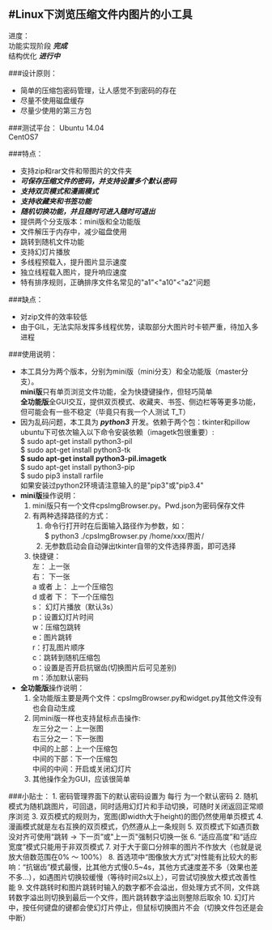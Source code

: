 #Linux下浏览压缩文件内图片的小工具
--- 
进度：     
功能实现阶段 **_完成_**     
结构优化 **_进行中_**  


###设计原则：
* 简单的压缩包密码管理，让人感觉不到密码的存在
* 尽量不使用磁盘缓存
* 尽量少使用的第三方包

###测试平台：
Ubuntu 14.04        
CentOS7

###特点：
* 支持zip和rar文件和带图片的文件夹
* **_可保存压缩文件的密码，并支持设置多个默认密码_**
* **_支持双页模式和漫画模式_**
* **_支持收藏夹和书签功能_**
* **_随机切换功能，并且随时可进入随时可退出_**
* 提供两个分支版本：mini版和全功能版
* 文件解压于内存中，减少磁盘使用
* 跳转到随机文件功能
* 支持幻灯片播放
* 多线程预载入，提升图片显示速度
* 独立线程载入图片，提升响应速度    
* 特有排序规则，正确排序文件名常见的"a1"<"a10"<"a2"问题

###缺点：
* 对zip文件的效率较低
* 由于GIL，无法实际发挥多线程优势，读取部分大图片时卡顿严重，待加入多进程

###使用说明：
* 本工具分为两个版本，分别为mini版（mini分支）和全功能版（master分支）。    
**mini版**只有单页浏览文件功能，全为快捷键操作，但轻巧简单   
**全功能版**全GUI交互，提供双页模式、收藏夹、书签、侧边栏等等更多功能，但可能会有一些不稳定（毕竟只有我一个人测试 T_T）
* 因为乱码问题，本工具为 **_python3_** 开发。依赖于两个包：tkinter和pillow        
ubuntu下可依次输入以下命令安装依赖（imagetk包很重要）:    
    $ sudo apt-get install python3-pil      
    $ sudo apt-get install python3-tk   
    **$ sudo apt-get install python3-pil.imagetk**  
    $ sudo apt-get install python3-pip      
    $ sudo pip3 install rarfile  
如果安装过python2环境请注意输入的是"pip3"或"pip3.4"
* **mini版**操作说明：    
    1. mini版只有一个文件cpsImgBrowser.py。Pwd.json为密码保存文件
    2. 有两种选择路径的方式：
        1. 命令行打开时在后面输入路径作为参数，如：        
        $ python3 ./cpsImgBrowser.py  /home/xxx/图片/
        2. 无参数启动会自动弹出tkinter自带的文件选择界面，即可选择
    3. 快捷键：     
        左： 上一张  
        右： 下一张  
        a 或者 上： 上一个压缩包  
        d 或者 下： 下一个压缩包  
        s： 幻灯片播放（默认3s）  
        p：设置幻灯片时间    
        w：压缩包跳转    
        e：图片跳转    
        r：打乱图片顺序    
        c：跳转到随机压缩包   
        o：设置是否开启抗锯齿(切换图片后可见差别)   
        m：添加默认密码
* **全功能版**操作说明：
    1. 全功能版主要是两个文件：cpsImgBrowser.py和widget.py其他文件没有也会自动生成
    2. 同mini版一样也支持鼠标点击操作:       
        左三分之一：上一张图      
        右三分之一：下一张图      
        中间的上部：上一个压缩包        
        中间的下部：下一个压缩包        
        中间的中间：开启或关闭幻灯片      
    3. 其他操作全为GUI，应该很简单
    
###小贴士：
    1. 密码管理界面下的默认密码设置为 每行 为一个默认密码
    2. 随机模式为随机跳图片，可回退，同时适用幻灯片和手动切换，可随时关闭返回正常顺序浏览
    3. 双页模式的规则为，宽图(即width大于height)的图仍然使用单页模式
    4. 漫画模式就是左右互换的双页模式，仍然遵从上一条规则
    5. 双页模式下如遇页数没对齐可使用“跳转 -> 下一页”或"上一页"强制只切换一张
    6. “适应高度”和“适应宽度”模式只能用于非双页模式
    7. 对于大于窗口分辨率的图片不作放大（也就是说放大倍数范围在0% ～ 100%）
    8. 首选项中“图像放大方式”对性能有比较大的影响：“抗锯齿”模式最慢，比其他方式慢0.5~4s，其他方式速度差不多（效果也差不多...），如遇图片切换较缓慢（等待时间2s以上），可尝试切换放大模式改善性能
    9. 文件跳转时和图片跳转时输入的数字都不会溢出，但处理方式不同，文件跳转数字溢出则切换到最后一个文件，图片跳转数字溢出则整除后取余
    10. 幻灯片中，按任何键盘的键都会使幻灯片停止，但鼠标切换图片不会（切换文件包还是会中断）